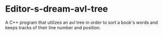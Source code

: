# Editor-s-dream-avl-tree


A C++ program that utilizes an avl tree in order to sort a book's words and keeps tracks of their line number and position.